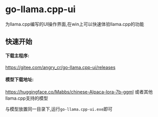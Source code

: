 # go-llama.cpp-ui 
为llama.cpp编写的UI操作界面,在win上可以快速体验llama.cpp的功能


## 快速开始 
 
#### 下载主程序:
https://gitee.com/angry_cr/go-llama.cpp-ui/releases
#### 模型下载地址:
https://huggingface.co/Mabbs/chinese-Alpaca-lora-7b-ggml 或者其他llama.cpp支持的模型
 
与模型放置同一目录下,运行`go-llama.cpp-ui.exe`即可
 
  